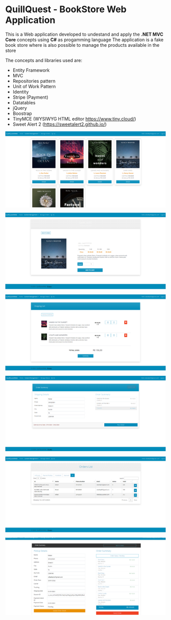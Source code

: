 # QuillQuest - BookStore Web Application

This is a Web application developed to undestand and apply the **.NET MVC Core** concepts using **C#** as progamming language
The application is a fake book store where is also possible to manage the products available in the store

The concepts and libraries used are:

- Entity Framework
- MVC
- Repositories pattern
- Unit of Work Pattern
- Identity
- Stripe (Payment)
- Datatables
- jQuery
- Boostrap
- TinyMCE (WYSIWYG HTML editor https://www.tiny.cloud/)
- Sweet Alert 2 (https://sweetalert2.github.io/)

![Start page](screenshots/Homepage.png)

![Product](screenshots/Product.png)

![Cart](screenshots/Cart.png)

![Order](screenshots/Order.png)

![Orders](screenshots/Orders.png)

![Order Manage](screenshots/Order_Manage.png)
